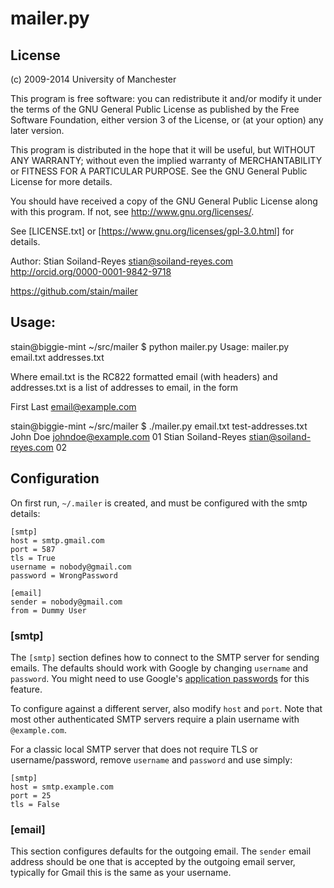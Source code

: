 # mailer.py


## License

(c) 2009-2014 University of Manchester

  This program is free software: you can redistribute it and/or modify
  it under the terms of the GNU General Public License as published by
  the Free Software Foundation, either version 3 of the License, or
  (at your option) any later version.

  This program is distributed in the hope that it will be useful,
  but WITHOUT ANY WARRANTY; without even the implied warranty of
  MERCHANTABILITY or FITNESS FOR A PARTICULAR PURPOSE.  See the
  GNU General Public License for more details.

  You should have received a copy of the GNU General Public License
  along with this program.  If not, see <http://www.gnu.org/licenses/>.

See [LICENSE.txt] or [https://www.gnu.org/licenses/gpl-3.0.html] for details.


Author: Stian Soiland-Reyes <stian@soiland-reyes.com>
http://orcid.org/0000-0001-9842-9718

https://github.com/stain/mailer

## Usage:

  stain@biggie-mint ~/src/mailer $ python mailer.py 
  Usage: mailer.py email.txt addresses.txt

  Where email.txt is the RC822 formatted email (with headers)
  and addresses.txt is a list of addresses to email, in the form

  First Last <email@example.com>


  stain@biggie-mint ~/src/mailer $ ./mailer.py email.txt test-addresses.txt 
  John Doe <johndoe@example.com> 01
  Stian Soiland-Reyes <stian@soiland-reyes.com> 02



## Configuration

On first run, `~/.mailer` is created, and must be configured with the 
smtp details:

    [smtp]
    host = smtp.gmail.com
    port = 587
    tls = True
    username = nobody@gmail.com
    password = WrongPassword

    [email]
    sender = nobody@gmail.com
    from = Dummy User


### [smtp]

The `[smtp]` section defines how to connect to the SMTP server for sending emails. The 
defaults should work with Google by changing `username` and `password`. You might need to use
Google's [application passwords](https://security.google.com/settings/security/apppasswords)
for this feature.


To configure against a different server, also modify `host` and `port`. Note that 
most other authenticated SMTP servers require a plain username with
`@example.com`.

For a classic local SMTP server that does not require TLS or username/password, remove
`username` and `password` and use simply:

    [smtp]
    host = smtp.example.com
    port = 25
    tls = False

### [email]

This section configures defaults for the outgoing email. The `sender` email
address should be one that is accepted by the outgoing email server, typically
for Gmail this is the same as your username.


## 
